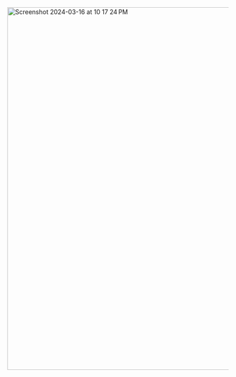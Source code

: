 <img width="825" alt="Screenshot 2024-03-16 at 10 17 24 PM" src="https://github.com/RevadiSundaram/ICodeThis-Projects/assets/47391816/46d73cb4-684f-41ef-8c6e-68118f2733f7">
